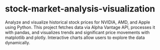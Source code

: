 # stock-market-analysis-visualization
Analyze and visualize historical stock prices for NVIDIA, AMD, and Apple using Python. This project fetches data via Alpha Vantage API, processes it with pandas, and visualizes trends and significant price movements with matplotlib and plotly. Interactive charts allow users to explore the data dynamically.
